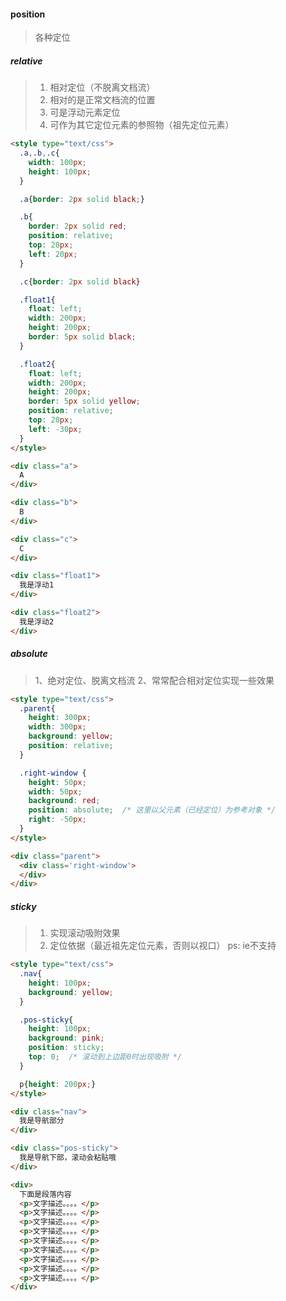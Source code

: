 #### position
> 各种定位

##### relative
> 1. 相对定位（不脱离文档流）
> 2. 相对的是正常文档流的位置
> 3. 可是浮动元素定位
> 4. 可作为其它定位元素的参照物（祖先定位元素） 

```html
<style type="text/css">
  .a,.b,.c{
    width: 100px;
    height: 100px;
  }

  .a{border: 2px solid black;}

  .b{
    border: 2px solid red;
    position: relative;
    top: 20px;
    left: 20px;
  }

  .c{border: 2px solid black}

  .float1{
    float: left;
    width: 200px;
    height: 200px;
    border: 5px solid black;
  }

  .float2{
    float: left;
    width: 200px;
    height: 200px;
    border: 5px solid yellow;
    position: relative;
    top: 20px;
    left: -30px;
  }
</style>

<div class="a">
  A
</div>

<div class="b">
  B
</div>

<div class="c">
  C
</div>

<div class="float1">
  我是浮动1
</div>

<div class="float2">
  我是浮动2
</div>
```

##### absolute
> 1、绝对定位、脱离文档流
> 2、常常配合相对定位实现一些效果

```html
<style type="text/css">
  .parent{
    height: 300px;
    width: 300px;
    background: yellow;
    position: relative;
  }

  .right-window {
    height: 50px;
    width: 50px;
    background: red;
    position: absolute;  /* 这里以父元素（已经定位）为参考对象 */
    right: -50px;
  }
</style>

<div class="parent">
  <div class='right-window'>
  </div>
</div>
```

##### sticky
> 1. 实现滚动吸附效果
> 2. 定位依据（最近祖先定位元素，否则以视口）
> ps: ie不支持

```html
<style type="text/css">
  .nav{
    height: 100px;
    background: yellow;
  }

  .pos-sticky{
    height: 100px;
    background: pink;
    position: sticky;
    top: 0;  /* 滚动到上边距0时出现吸附 */
  }

  p{height: 200px;}
</style>

<div class="nav">
  我是导航部分  
</div>

<div class="pos-sticky">
  我是导航下部，滚动会粘贴哦
</div>

<div>
  下面是段落内容
  <p>文字描述。。。。</p>
  <p>文字描述。。。。</p>
  <p>文字描述。。。。</p>
  <p>文字描述。。。。</p>
  <p>文字描述。。。。</p>
  <p>文字描述。。。。</p>
  <p>文字描述。。。。</p>
  <p>文字描述。。。。</p>
  <p>文字描述。。。。</p>
</div>
```